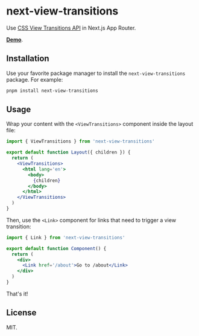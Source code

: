 # next-view-transitions

Use [CSS View Transitions API](https://developer.mozilla.org/en-US/docs/Web/API/View_Transitions_API) in Next.js App Router.

[**Demo**](https://next-view-transitions.vercel.app).

## Installation

Use your favorite package manager to install the `next-view-transitions` package. For example:

```bash
pnpm install next-view-transitions
```

## Usage

Wrap your content with the `<ViewTransitions>` component inside the layout file:

```jsx
import { ViewTransitions } from 'next-view-transitions'

export default function Layout({ children }) {
  return (
    <ViewTransitions>
      <html lang='en'>
        <body>
          {children}
        </body>
      </html>
    </ViewTransitions>
  )
}
```

Then, use the `<Link>` component for links that need to trigger a view transition:

```jsx
import { Link } from 'next-view-transitions'

export default function Component() {
  return (
    <div>
      <Link href='/about'>Go to /about</Link>
    </div>
  )
}
```

That's it!

## License

MIT.
